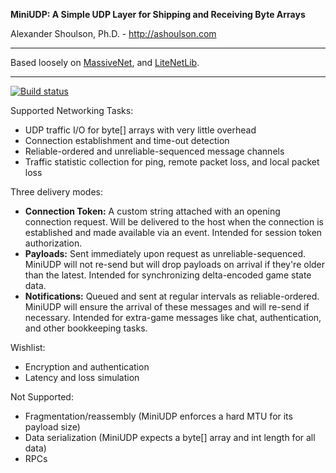 **MiniUDP: A Simple UDP Layer for Shipping and Receiving Byte Arrays**

Alexander Shoulson, Ph.D. - http://ashoulson.com

---

Based loosely on [MassiveNet](https://github.com/jakevn/MassiveNet), and [LiteNetLib](https://github.com/RevenantX/LiteNetLib).

---

[![Build status](https://ci.appveyor.com/api/projects/status/1dt5aepocun584g4/branch/master?svg=true)](https://ci.appveyor.com/project/ashoulson/miniudp/branch/master)

Supported Networking Tasks:
- UDP traffic I/O for byte[] arrays with very little overhead
- Connection establishment and time-out detection
- Reliable-ordered and unreliable-sequenced message channels
- Traffic statistic collection for ping, remote packet loss, and local packet loss

Three delivery modes:
- **Connection Token:** A custom string attached with an opening connection request. Will be delivered to the host when the connection is established and made available via an event. Intended for session token authorization.
- **Payloads:** Sent immediately upon request as unreliable-sequenced. MiniUDP will not re-send but will drop payloads on arrival if they're older than the latest. Intended for synchronizing delta-encoded game state data.
- **Notifications:** Queued and sent at regular intervals as reliable-ordered. MiniUDP will ensure the arrival of these messages and will re-send if necessary. Intended for extra-game messages like chat, authentication, and other bookkeeping tasks.

Wishlist:
- Encryption and authentication
- Latency and loss simulation

Not Supported:
- Fragmentation/reassembly (MiniUDP enforces a hard MTU for its payload size)
- Data serialization (MiniUDP expects a byte[] array and int length for all data)
- RPCs